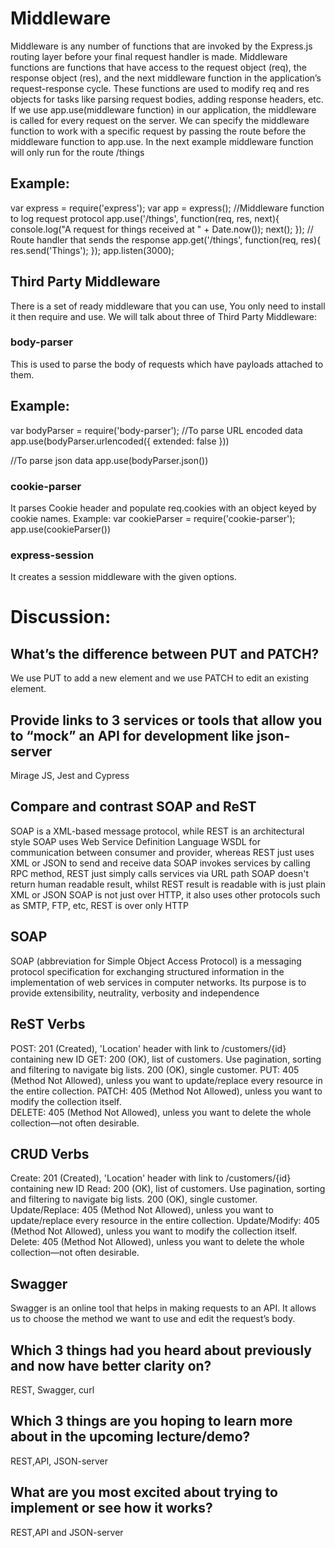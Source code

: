 # Middleware
Middleware is any number of functions that are invoked by the Express.js routing layer before your final request handler is made.
Middleware functions are functions that have access to the request object (req), the response object (res), and the next middleware function in the application’s request-response cycle. These functions are used to modify req and res objects for tasks like parsing request bodies, adding response headers, etc.
If we use app.use(middleware function)  in our application, the middleware is called for every request on the server.
We can specify the middleware function to work with a specific request by passing the route before the middleware function to app.use. In the next example middleware function will only run for the route /things

## Example:
var express = require('express');
var app = express();
//Middleware function to log request protocol
app.use('/things', function(req, res, next){
   console.log("A request for things received at " + Date.now());
   next();
});
// Route handler that sends the response
app.get('/things', function(req, res){
   res.send('Things');
});
app.listen(3000);

## Third Party Middleware
There is a set of ready middleware that you can use, You only need to install it then require and use. We will talk about three of Third Party Middleware:

### body-parser
This is used to parse the body of requests which have payloads attached to them.

## Example:
var bodyParser = require('body-parser');
//To parse URL encoded data
app.use(bodyParser.urlencoded({ extended: false }))

//To parse json data
app.use(bodyParser.json())

### cookie-parser
It parses Cookie header and populate req.cookies with an object keyed by cookie names.
Example:
var cookieParser = require('cookie-parser');
app.use(cookieParser())

### express-session
It creates a session middleware with the given options. 

# Discussion:
## What’s the difference between PUT and PATCH?
We use PUT to add a new element and we use PATCH to edit an existing element.

## Provide links to 3 services or tools that allow you to “mock” an API for development like json-server
Mirage JS, Jest and Cypress

## Compare and contrast SOAP and ReST
SOAP is a XML-based message protocol, while REST is an architectural style
SOAP uses Web Service Definition Language WSDL for communication between consumer and provider, whereas REST just uses XML or JSON to send and receive data
SOAP invokes services by calling RPC method, REST just simply calls services via URL path
SOAP doesn't return human readable result, whilst REST result is readable with is just plain XML or JSON
SOAP is not just over HTTP, it also uses other protocols such as SMTP, FTP, etc, REST is over only HTTP

## SOAP
SOAP (abbreviation for Simple Object Access Protocol) is a messaging protocol specification for exchanging structured information in the implementation of web services in computer networks. Its purpose is to provide extensibility, neutrality, verbosity and independence

## ReST Verbs
POST: 	201 (Created), 'Location' header with link to /customers/{id} containing new ID
GET:	200 (OK), list of customers. Use pagination, sorting and filtering to navigate big lists.	200 (OK), single customer. 
PUT:	405 (Method Not Allowed), unless you want to update/replace every resource in the entire collection.
 PATCH:	405 (Method Not Allowed), unless you want to modify the collection itself.	
DELETE:	405 (Method Not Allowed), unless you want to delete the whole collection—not often desirable.
## CRUD Verbs
Create:	201 (Created), 'Location' header with link to /customers/{id} containing new ID
Read: 200 (OK), list of customers. Use pagination, sorting and filtering to navigate big lists.	200 (OK), single customer. 
Update/Replace:	405 (Method Not Allowed), unless you want to update/replace every resource in the entire collection.
Update/Modify:	405 (Method Not Allowed), unless you want to modify the collection itself.	
Delete:	405 (Method Not Allowed), unless you want to delete the whole collection—not often desirable.

## Swagger
Swagger is an online tool that helps in making requests to an API. It allows us to choose the method we want to use and edit the request’s body.

## Which 3 things had you heard about previously and now have better clarity on?
REST, Swagger, curl

## Which 3 things are you hoping to learn more about in the upcoming lecture/demo?
REST,API, JSON-server

## What are you most excited about trying to implement or see how it works?
REST,API and JSON-server


 
